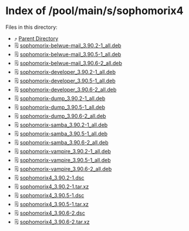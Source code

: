 
# Index of /pool/main/s/sophomorix4
Files in this directory:
- ⤴ [Parent Directory](../)
- 🗒 [sophomorix-belwue-mail_3.90.2-1_all.deb](sophomorix-belwue-mail_3.90.2-1_all.deb)
- 🗒 [sophomorix-belwue-mail_3.90.5-1_all.deb](sophomorix-belwue-mail_3.90.5-1_all.deb)
- 🗒 [sophomorix-belwue-mail_3.90.6-2_all.deb](sophomorix-belwue-mail_3.90.6-2_all.deb)
- 🗒 [sophomorix-developer_3.90.2-1_all.deb](sophomorix-developer_3.90.2-1_all.deb)
- 🗒 [sophomorix-developer_3.90.5-1_all.deb](sophomorix-developer_3.90.5-1_all.deb)
- 🗒 [sophomorix-developer_3.90.6-2_all.deb](sophomorix-developer_3.90.6-2_all.deb)
- 🗒 [sophomorix-dump_3.90.2-1_all.deb](sophomorix-dump_3.90.2-1_all.deb)
- 🗒 [sophomorix-dump_3.90.5-1_all.deb](sophomorix-dump_3.90.5-1_all.deb)
- 🗒 [sophomorix-dump_3.90.6-2_all.deb](sophomorix-dump_3.90.6-2_all.deb)
- 🗒 [sophomorix-samba_3.90.2-1_all.deb](sophomorix-samba_3.90.2-1_all.deb)
- 🗒 [sophomorix-samba_3.90.5-1_all.deb](sophomorix-samba_3.90.5-1_all.deb)
- 🗒 [sophomorix-samba_3.90.6-2_all.deb](sophomorix-samba_3.90.6-2_all.deb)
- 🗒 [sophomorix-vampire_3.90.2-1_all.deb](sophomorix-vampire_3.90.2-1_all.deb)
- 🗒 [sophomorix-vampire_3.90.5-1_all.deb](sophomorix-vampire_3.90.5-1_all.deb)
- 🗒 [sophomorix-vampire_3.90.6-2_all.deb](sophomorix-vampire_3.90.6-2_all.deb)
- 🗒 [sophomorix4_3.90.2-1.dsc](sophomorix4_3.90.2-1.dsc)
- 🗒 [sophomorix4_3.90.2-1.tar.xz](sophomorix4_3.90.2-1.tar.xz)
- 🗒 [sophomorix4_3.90.5-1.dsc](sophomorix4_3.90.5-1.dsc)
- 🗒 [sophomorix4_3.90.5-1.tar.xz](sophomorix4_3.90.5-1.tar.xz)
- 🗒 [sophomorix4_3.90.6-2.dsc](sophomorix4_3.90.6-2.dsc)
- 🗒 [sophomorix4_3.90.6-2.tar.xz](sophomorix4_3.90.6-2.tar.xz)
